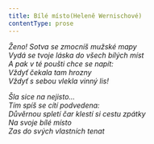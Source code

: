 ```yaml
---
title: Bílé místo(Heleně Wernischové)
contentType: prose
---
```


<section>

_Ženo! Sotva se zmocníš mužské mapy  
Vydá se tvoje láska do všech bílých míst  
A pak v té poušti chce se napít:  
Vždyť čekala tam hrozny  
Vždyť s sebou vlekla vinný lis!_

</section>

<section>

_Šla sice na nejisto…  
Tím spíš se cítí podvedena:  
Důvěrnou spletí čar klestí si cestu zpátky  
Na svoje bílé místo  
Zas do svých vlastních tenat_

</section>
